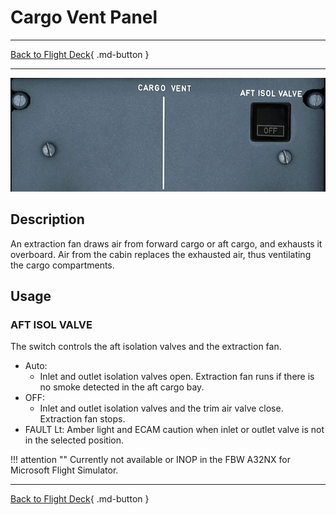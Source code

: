 # Cargo Vent Panel

---

[Back to Flight Deck](../index.md){ .md-button }

---

![Cargo Ventilation](../../../assets/a32nx-briefing/overhead-panel/cargp-vent.jpg "Cargo Ventilation")

## Description

An extraction fan draws air from forward cargo  or aft cargo, and exhausts it overboard. Air from the cabin replaces the exhausted air, thus ventilating the cargo compartments.

## Usage

### AFT ISOL VALVE

The switch controls the aft isolation valves and the extraction fan.

- Auto:
    - Inlet and outlet isolation valves open. Extraction fan runs if there is no smoke detected in the aft cargo bay.
- OFF:
    - Inlet and outlet isolation valves and the trim air valve close. Extraction fan stops.
- FAULT Lt:
    Amber light and ECAM caution when inlet or outlet valve is not in the selected position.

!!! attention ""
    Currently not available or INOP in the FBW A32NX for Microsoft Flight Simulator.

---

[Back to Flight Deck](../index.md){ .md-button }

